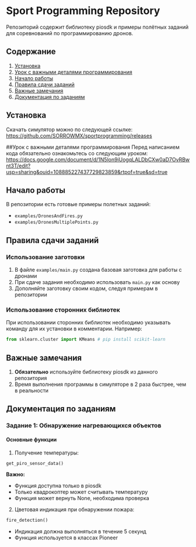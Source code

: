 # Sport Programming Repository

Репозиторий содержит библиотеку piosdk и примеры полётных заданий для соревнований по программированию дронов.

## Содержание
1. [Установка](#установка)
2. [Урок с важными деталями программирования](#урок-с-важными-деталями-программирования)
3. [Начало работы](#начало-работы)
4. [Правила сдачи заданий](#правила-сдачи-заданий)
5. [Важные замечания](#важные-замечания)
6. [Документация по заданиям](#документация-по-заданиям)

## Установка

Скачать симулятор можно по следующей ссылке:
https://github.com/SORROWMX/sportprogramming/releases

##Урок с важными деталями программирования
Перед написанием кода обязательно ознакомьтесь со следующим уроком:
https://docs.google.com/document/d/1N5lon9iUogqLALDbCXw0aD7OvRBwnt3T/edit?usp=sharing&ouid=108885227437729823859&rtpof=true&sd=true

## Начало работы

В репозитории есть готовые примеры полетных заданий:
- `examples/DronesAndFires.py`
- `examples/DronesMultiplePoints.py`

## Правила сдачи заданий

### Использование заготовки
1. В файле `examples/main.py` создана базовая заготовка для работы с дронами
2. При сдаче задания необходимо использовать `main.py` как основу
3. Дополняйте заготовку своим кодом, следуя примерам в репозитории

### Использование сторонних библиотек
При использовании сторонних библиотек необходимо указывать команду для их установки в комментарии. Например:
```python
from sklearn.cluster import KMeans # pip install scikit-learn
```

## Важные замечания

1. **Обязательно** используйте библиотеку piosdk из данного репозитория
2. Время выполнения программы в симуляторе в 2 раза быстрее, чем в реальности

## Документация по заданиям

### Задание 1: Обнаружение нагревающихся объектов

#### Основные функции

1. Получение температуры:
```python
get_piro_sensor_data()
```
**Важно:**
- Функция доступна только в piosdk
- Только квадрокоптер может считывать температуру
- Функция может вернуть None, необходима проверка

2. Цветовая индикация при обнаружении пожара:
```python
fire_detection()
```
- Индикация должна выполняться в течение 5 секунд
- Функция используется в классах Pioneer
